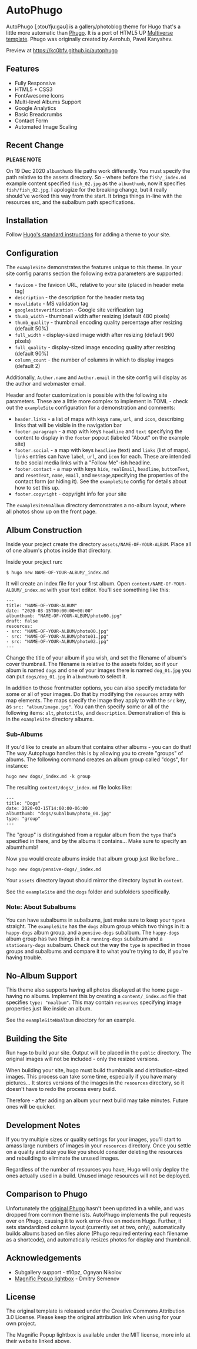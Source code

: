# AutoPhugo

AutoPhugo [ˌɔtoʊˈfjuːgəʊ] is a gallery/photoblog theme for Hugo that's a little more automatic than [Phugo](https://github.com/kc0bfv/phugo/).  It is a port of HTML5 UP [Multiverse template](https://html5up.net/multiverse).  Phugo was originally created by Aerohub, Pavel Kanyshev.

Preview at <https://kc0bfv.github.io/autophugo>

## Features

- Fully Responsive
- HTML5 + CSS3
- FontAwesome Icons
- Multi-level Albums Support
- Google Analytics
- Basic Breadcrumbs
- Contact Form
- Automated Image Scaling

## Recent Change

**PLEASE NOTE**

On 19 Dec 2020 `albumthumb` file paths work differently.  You must specify the path relative to the assets directory.  So - where before the `fish/_index.md` example content specified `fish_02.jpg` as the `albumthumb`, now it specifies `fish/fish_02.jpg`.  I apologize for the breaking change, but it really should've worked this way from the start.  It brings things in-line with the resources src, and the subalbum path specifications.

## Installation

Follow [Hugo's standard instructions](https://gohugo.io/getting-started/quick-start/#step-3-add-a-theme) for adding a theme to your site.

## Configuration

The `exampleSite` demonstrates the features unique to this theme.  In your site config params section the following extra parameters are supported:

* `favicon` - the favicon URL, relative to your site (placed in header meta tag)
* `description` - the description for the header meta tag
* `msvalidate` - MS validation tag
* `googlesiteverification` - Google site verification tag
* `thumb_width` - thumbnail width after resizing (default 480 pixels)
* `thumb_quality` - thumbnail encoding quality percentage after resizing (default 50%)
* `full_width` - display-sized image width after resizing (default 960 pixels)
* `full_quality` - display-sized image encoding quality after resizing (default 90%)
* `column_count` - the number of columns in which to display images (default 2)

Additionally, `Author.name` and `Author.email` in the site config will display as the author and webmaster email.

Header and footer customization is possible with the following site parameters.  These are a little more complex to implement in TOML - check out the `exampleSite` configuration for a demonstration and comments:

* `header.links` - a list of maps with keys `name`, `url`, and `icon`, describing links that will be visible in the navigation bar
* `footer.paragraph` - a map with keys `headline` and `text` specifying the content to display in the `footer` popout (labeled "About" on the example site)
* `footer.social` - a map with keys `headline` (text) and `links` (list of maps). `links` entries can have `label`, `url`, and `icon` for each.  These are intended to be social media links with a "Follow Me"-ish headline.
* `footer.contact` - a map with keys `hide`, `realEmail`, `headline`, `buttonText`, and `resetText`, `name`, `email`, and `message`,specifying the properties of the contact form (or hiding it).  See the `exampleSite` config for details about how to set this up.
* `footer.copyright` - copyright info for your site

The `exampleSiteNoAlbum` directory demonstrates a no-album layout, where all photos show up on the front page.

## Album Construction

Inside your project create the directory `assets/NAME-OF-YOUR-ALBUM`.  Place all of one album's photos inside that directory.

Inside your project run:

```
$ hugo new NAME-OF-YOUR-ALBUM/_index.md
```

It will create an index file for your first album.  Open `content/NAME-OF-YOUR-ALBUM/_index.md` with your text editor. You'll see something like this:

```
---
title: "NAME-OF-YOUR-ALBUM"
date: "2020-03-15T00:00:00+00:00"
albumthumb: "NAME-OF-YOUR-ALBUM/photo00.jpg"
draft: false
resources:
- src: "NAME-OF-YOUR-ALBUM/photo00.jpg"
- src: "NAME-OF-YOUR-ALBUM/photo01.jpg"
- src: "NAME-OF-YOUR-ALBUM/photo02.jpg"
---
```

Change the title of your album if you wish, and set the filename of album's cover thumbnail.  The filename is relative to the assets folder, so if your album is named `dogs` and one of your images there is named `dog_01.jpg` you can put `dogs/dog_01.jpg` in `albumthumb` to select it.

In addition to those frontmatter options, you can also specify metadata for some or all of your images.  Do that by modifying the `resources` array with map elements.  The maps specify the image they apply to with the `src` key, as `src: "album/image.jpg"`.  You can then specify some or all of the following items: `alt`, `phototitle`, and `description`.  Demonstration of this is in the `exampleSite` directory albums.

### Sub-Albums

If you'd like to create an album that contains other albums - you can do that!  The way Autophugo handles this is by allowing you to create "groups" of albums.  The following command creates an album group called "dogs", for instance:

```
hugo new dogs/_index.md -k group
```

The resulting `content/dogs/_index.md` file looks like:

```
---
title: "Dogs"
date: 2020-03-15T14:00:00-06:00
albumthumb: "dogs/subalbum/photo_00.jpg"
type: "group"
---
```

The "group" is distinguished from a regular album from the `type` that's specified in there, and by the albums it contains...  Make sure to specify an albumthumb!

Now you would create albums inside that album group just like before...

```
hugo new dogs/pensive-dogs/_index.md
```

Your `assets` directory layout should mirror the directory layout in `content`.

See the `exampleSite` and the `dogs` folder and subfolders specifically.

### Note: About Subalbums

You can have subalbums in subalbums, just make sure to keep your `type`s straight.  The `exampleSite` has the `dogs` album group which two things in it: a `happy-dogs` album group, and a `pensive-dogs` subalbum.  The `happy-dogs` album group has two things in it: a `running-dogs` subalbum and a `stationary-dogs` subalbum.  Check out the way the `type` is specified in those groups and subalbums and compare it to what you're trying to do, if you're having trouble.

## No-Album Support

This theme also supports having all photos displayed at the home page - having no albums.  Implement this by creating a `content/_index.md` file that specifies `type: "noalbum"`.  This may contain `resources` specifying image properties just like inside an album.

See the `exampleSiteNoAlbum` directory for an example.

## Building the Site

Run `hugo` to build your site.  Output will be placed in the `public` directory.  The original images will not be included - only the resized versions.

When building your site, hugo must build thumbnails and distribution-sized images.  This process can take some time, especially if you have many pictures...  It stores versions of the images in the `resources` directory, so it doesn't have to redo the process every build.

Therefore - after adding an album your next build may take minutes.  Future ones will be quicker.

## Development Notes

If you try multiple sizes or quality settings for your images, you'll start to amass large numbers of images in your `resources` directory.  Once you settle on a quality and size you like you should consider deleting the resources and rebuilding to eliminate the unused images.

Regardless of the number of resources you have, Hugo will only deploy the ones actually used in a build.  Unused image resources will not be deployed.

## Comparison to Phugo

Unfortunately the [original Phugo](https://github.com/aerohub/phugo) hasn't been updated in a while, and was dropped from common theme lists.  AutoPhugo implements the pull requests over on Phugo, causing it to work error-free on modern Hugo.  Further, it sets standardized column layout (currently set at two, only), automatically builds albums based on files alone (Phugo required entering each filename as a shortcode), and automatically resizes photos for display and thumbnail.

## Acknowledgements

* Subgallery support - tfl0pz, Ognyan Nikolov
* [Magnific Popup lightbox](https://dimsemenov.com/plugins/magnific-popup/) - Dmitry Semenov

## License

The original template is released under the Creative Commons Attribution 3.0 License. Please keep the original attribution link when using for your own project.

The Magnific Popup lightbox is available under the MIT license, more info at their website linked above.
